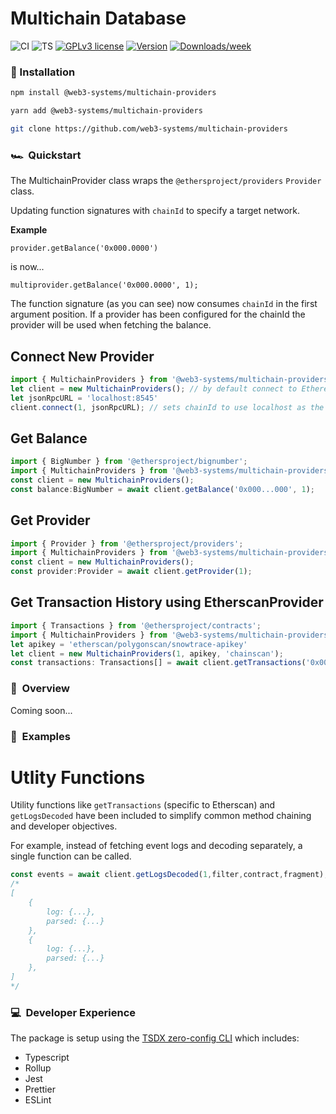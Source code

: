 # Multichain Database

![CI](https://github.com/web3-systems/multichain-providers/actions/workflows/main.yml/badge.svg)
![TS](https://badgen.net/badge/-/TypeScript?icon=typescript&label&labelColor=blue&color=555555)
[![GPLv3 license](https://img.shields.io/badge/License-MIT-blue.svg)](http://perso.crans.org/besson/LICENSE.html)
[![Version](https://img.shields.io/npm/v/@web3-systems/multichain-providers.svg)](https://npmjs.org/package/@web3-systems/multichain-providers)
[![Downloads/week](https://img.shields.io/npm/dw/@web3-systems/multichain-providers.svg)](https://npmjs.org/package/@web3-systems/multichain-providers)

### 💾 Installation

```sh
npm install @web3-systems/multichain-providers
```

```sh
yarn add @web3-systems/multichain-providers
```

```sh
git clone https://github.com/web3-systems/multichain-providers
```

### 🏎️ &nbsp;Quickstart

The MultichainProvider class wraps the `@ethersproject/providers` `Provider` class.

Updating function signatures with `chainId` to specify a target network.

**Example**

`provider.getBalance('0x000.0000')` 

is now... 

`multiprovider.getBalance('0x000.0000', 1);`

The function signature (as you can see) now consumes `chainId` in the first argument position. If a provider has been configured for the chainId the provider will be used when fetching the balance.

## Connect New Provider
```ts
import { MultichainProviders } from '@web3-systems/multichain-providers';
let client = new MultichainProviders(); // by default connect to Ethereum mainnet via Infura
let jsonRpcURL = 'localhost:8545'
client.connect(1, jsonRpcURL); // sets chainId to use localhost as the endpoint 
```

## Get Balance
```ts
import { BigNumber } from '@ethersproject/bignumber';
import { MultichainProviders } from '@web3-systems/multichain-providers';
const client = new MultichainProviders();
const balance:BigNumber = await client.getBalance('0x000...000', 1);
```

## Get Provider
```ts
import { Provider } from '@ethersproject/providers';
import { MultichainProviders } from '@web3-systems/multichain-providers';
const client = new MultichainProviders();
const provider:Provider = await client.getProvider(1);
```

## Get Transaction History using EtherscanProvider
```ts
import { Transactions } from '@ethersproject/contracts';
import { MultichainProviders } from '@web3-systems/multichain-providers';
let apikey = 'etherscan/polygonscan/snowtrace-apikey'
let client = new MultichainProviders(1, apikey, 'chainscan');
const transactions: Transactions[] = await client.getTransactions('0x000...000', 1);
```

### 📖 &nbsp;Overview

Coming soon...

### 🧩 &nbsp;Examples

# **Utlity Functions**

Utility functions like `getTransactions` (specific to Etherscan) and `getLogsDecoded` have been included to simplify common method chaining and developer objectives.

For example, instead of fetching event logs and decoding separately, a single function can be called.

```ts
const events = await client.getLogsDecoded(1,filter,contract,fragment);
/*
[
    {
        log: {...},
        parsed: {...}
    },
    {
        log: {...},
        parsed: {...}
    },
]
*/
```

### 💻 &nbsp;Developer Experience

The package is setup using the [TSDX zero-config CLI](https://tsdx.io/) which includes:

- Typescript
- Rollup
- Jest
- Prettier
- ESLint
